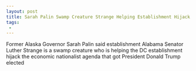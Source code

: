 ```yaml
---
layout: post
title: Sarah Palin Swamp Creature Strange Helping Establishment Hijack Trump Agenda
tags:
 -
---
```

Former Alaska Governor Sarah Palin said establishment Alabama Senator Luther Strange is a swamp creature who is helping the DC establishment hijack the economic nationalist agenda that got President Donald Trump elected
